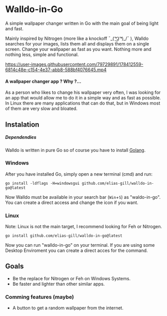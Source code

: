 # Walldo-in-Go
A simple wallpaper changer written in Go with the main goal of being light and fast.

Mainly inspired by Nitrogen (more like a knockoff  ¯\_( ͡❛͜ʖ ͡❛)_/¯ ), Walldo searches for your images, lists them all 
and displays them on a single screen.
Change your wallpaper as fast as you want. Nothing more and nothing less, simple and functional.

https://user-images.githubusercontent.com/79729891/178412559-6814c48e-c154-4e37-abb8-588bf4076645.mp4

#### A wallpaper changer app ? Why ?... 
As a person who likes to change his wallpaper very often, I was looking for an app that would allow me to do it in a 
simple way and as fast as possible. In Linux there are many applications that can do that, 
but in Windows most of them are very slow and bloated.

## Instalation
##### Dependendies 
Walldo is written in pure Go so of course you have to install [Golang](https://go.dev/doc/install).

### Windows
After you have installed Go, simply open a new terminal (cmd) and run:
````
go install -ldflags -H=windowsgui github.com/elias-gill/walldo-in-go@latest
````
Now Walldo must be available in your search bar (```Win```+```S```) as "waldo-in-go".
You can create a direct access and change the icon if you want.

### Linux
Note: Linux is not the main target, I recommend looking for Feh or Nitrogen.
````
go install github.com/elias-gill/walldo-in-go@latest
````
Now you can run "walldo-in-go" on your terminal. If you are using some Desktop Enviroment you can create a direct 
acces for the command.

## Goals
- Be the replace for Nitrogen or Feh on Windows Systems. 
- Be faster and lighter than other similar apps.

### Comming features (maybe)
- A button to get a random wallpaper from the internet.

